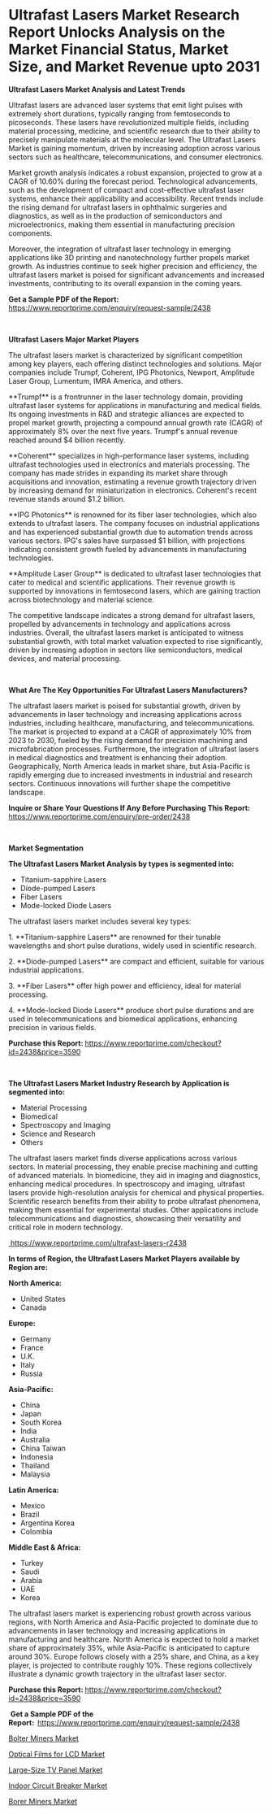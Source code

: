 <p><h1>Ultrafast Lasers Market Research Report Unlocks Analysis on the Market Financial Status, Market Size, and Market Revenue upto 2031</h1></p><p><strong>Ultrafast Lasers Market Analysis and Latest Trends</strong></p>
<p><p>Ultrafast lasers are advanced laser systems that emit light pulses with extremely short durations, typically ranging from femtoseconds to picoseconds. These lasers have revolutionized multiple fields, including material processing, medicine, and scientific research due to their ability to precisely manipulate materials at the molecular level. The Ultrafast Lasers Market is gaining momentum, driven by increasing adoption across various sectors such as healthcare, telecommunications, and consumer electronics.</p><p>Market growth analysis indicates a robust expansion, projected to grow at a CAGR of 10.60% during the forecast period. Technological advancements, such as the development of compact and cost-effective ultrafast laser systems, enhance their applicability and accessibility. Recent trends include the rising demand for ultrafast lasers in ophthalmic surgeries and diagnostics, as well as in the production of semiconductors and microelectronics, making them essential in manufacturing precision components.</p><p>Moreover, the integration of ultrafast laser technology in emerging applications like 3D printing and nanotechnology further propels market growth. As industries continue to seek higher precision and efficiency, the ultrafast lasers market is poised for significant advancements and increased investments, contributing to its overall expansion in the coming years.</p></p>
<p><strong>Get a Sample PDF of the Report:&nbsp;</strong> <a href="https://www.reportprime.com/enquiry/request-sample/2438">https://www.reportprime.com/enquiry/request-sample/2438</a></p>
<p>&nbsp;</p>
<p><strong>Ultrafast Lasers Major Market Players</strong></p>
<p><p>The ultrafast lasers market is characterized by significant competition among key players, each offering distinct technologies and solutions. Major companies include Trumpf, Coherent, IPG Photonics, Newport, Amplitude Laser Group, Lumentum, IMRA America, and others.</p><p>**Trumpf** is a frontrunner in the laser technology domain, providing ultrafast laser systems for applications in manufacturing and medical fields. Its ongoing investments in R&D and strategic alliances are expected to propel market growth, projecting a compound annual growth rate (CAGR) of approximately 8% over the next five years. Trumpf's annual revenue reached around $4 billion recently.</p><p>**Coherent** specializes in high-performance laser systems, including ultrafast technologies used in electronics and materials processing. The company has made strides in expanding its market share through acquisitions and innovation, estimating a revenue growth trajectory driven by increasing demand for miniaturization in electronics. Coherent's recent revenue stands around $1.2 billion.</p><p>**IPG Photonics** is renowned for its fiber laser technologies, which also extends to ultrafast lasers. The company focuses on industrial applications and has experienced substantial growth due to automation trends across various sectors. IPG's sales have surpassed $1 billion, with projections indicating consistent growth fueled by advancements in manufacturing technologies.</p><p>**Amplitude Laser Group** is dedicated to ultrafast laser technologies that cater to medical and scientific applications. Their revenue growth is supported by innovations in femtosecond lasers, which are gaining traction across biotechnology and material science.</p><p>The competitive landscape indicates a strong demand for ultrafast lasers, propelled by advancements in technology and applications across industries. Overall, the ultrafast lasers market is anticipated to witness substantial growth, with total market valuation expected to rise significantly, driven by increasing adoption in sectors like semiconductors, medical devices, and material processing.</p></p>
<p>&nbsp;</p>
<p><strong>What Are The Key Opportunities For Ultrafast Lasers Manufacturers?</strong></p>
<p><p>The ultrafast lasers market is poised for substantial growth, driven by advancements in laser technology and increasing applications across industries, including healthcare, manufacturing, and telecommunications. The market is projected to expand at a CAGR of approximately 10% from 2023 to 2030, fueled by the rising demand for precision machining and microfabrication processes. Furthermore, the integration of ultrafast lasers in medical diagnostics and treatment is enhancing their adoption. Geographically, North America leads in market share, but Asia-Pacific is rapidly emerging due to increased investments in industrial and research sectors. Continuous innovations will further shape the competitive landscape.</p></p>
<p><strong>Inquire or Share Your Questions If Any Before Purchasing This Report:</strong> <a href="https://www.reportprime.com/enquiry/pre-order/2438">https://www.reportprime.com/enquiry/pre-order/2438</a></p>
<p>&nbsp;</p>
<p><strong>Market Segmentation</strong></p>
<p><strong>The Ultrafast Lasers Market Analysis by types is segmented into:</strong></p>
<p><ul><li>Titanium-sapphire Lasers</li><li>Diode-pumped Lasers</li><li>Fiber Lasers</li><li>Mode-locked Diode Lasers</li></ul></p>
<p><p>The ultrafast lasers market includes several key types: </p><p>1. **Titanium-sapphire Lasers** are renowned for their tunable wavelengths and short pulse durations, widely used in scientific research. </p><p>2. **Diode-pumped Lasers** are compact and efficient, suitable for various industrial applications. </p><p>3. **Fiber Lasers** offer high power and efficiency, ideal for material processing. </p><p>4. **Mode-locked Diode Lasers** produce short pulse durations and are used in telecommunications and biomedical applications, enhancing precision in various fields.</p></p>
<p><strong>Purchase this Report:&nbsp;</strong><a href="https://www.reportprime.com/checkout?id=2438&price=3590">https://www.reportprime.com/checkout?id=2438&price=3590</a></p>
<p>&nbsp;</p>
<p><strong>The Ultrafast Lasers Market Industry Research by Application is segmented into:</strong></p>
<p><ul><li>Material Processing</li><li>Biomedical</li><li>Spectroscopy and Imaging</li><li>Science and Research</li><li>Others</li></ul></p>
<p><p>The ultrafast lasers market finds diverse applications across various sectors. In material processing, they enable precise machining and cutting of advanced materials. In biomedicine, they aid in imaging and diagnostics, enhancing medical procedures. In spectroscopy and imaging, ultrafast lasers provide high-resolution analysis for chemical and physical properties. Scientific research benefits from their ability to probe ultrafast phenomena, making them essential for experimental studies. Other applications include telecommunications and diagnostics, showcasing their versatility and critical role in modern technology.</p></p>
<p><a href="https://www.reportprime.com/ultrafast-lasers-r2438">&nbsp;https://www.reportprime.com/ultrafast-lasers-r2438</a></p>
<p><strong>In terms of Region, the Ultrafast Lasers Market Players available by Region are:</strong></p>
<p>
    <p> <strong> North America: </strong>
        <ul>
            <li>United States</li>
            <li>Canada</li>
        </ul>
        </p> 
    <p> <strong> Europe: </strong>
        <ul>
            <li>Germany</li>
            <li>France</li>
            <li>U.K.</li>
            <li>Italy</li>
            <li>Russia</li>
        </ul>
        </p> 
    <p> <strong> Asia-Pacific: </strong>
        <ul>
            <li>China</li>
            <li>Japan</li>
            <li>South Korea</li>
            <li>India</li>
            <li>Australia</li>
            <li>China Taiwan</li>
            <li>Indonesia</li>
            <li>Thailand</li>
            <li>Malaysia</li>
        </ul>
        </p> 
    <p> <strong> Latin America: </strong>
        <ul>
            <li>Mexico</li>
            <li>Brazil</li>
            <li>Argentina Korea</li>
            <li>Colombia</li>
        </ul>
        </p> 
    <p> <strong> Middle East & Africa: </strong>
        <ul>
            <li>Turkey</li>
            <li>Saudi</li>
            <li>Arabia</li>
            <li>UAE</li>
            <li>Korea</li>
        </ul>
    </p>
    </p>
<p><p>The ultrafast lasers market is experiencing robust growth across various regions, with North America and Asia-Pacific projected to dominate due to advancements in laser technology and increasing applications in manufacturing and healthcare. North America is expected to hold a market share of approximately 35%, while Asia-Pacific is anticipated to capture around 30%. Europe follows closely with a 25% share, and China, as a key player, is projected to contribute roughly 10%. These regions collectively illustrate a dynamic growth trajectory in the ultrafast laser sector.</p></p>
<p><strong>Purchase this Report: </strong><a href="https://www.reportprime.com/checkout?id=2438&price=3590">https://www.reportprime.com/checkout?id=2438&price=3590</a></p>
<p>&nbsp;<strong>Get a Sample PDF of the Report:&nbsp;&nbsp;</strong><a href="https://www.reportprime.com/enquiry/request-sample/2438">https://www.reportprime.com/enquiry/request-sample/2438</a></p>
<p><strong></strong></p>
<p><p><a href="https://www.linkedin.com/pulse/bolter-miners-market-global-share-ranking-overall-sales-zkbge?trackingId=lqnnYC60QU%2B4d6%2F0wS8SUg%3D%3D">Bolter Miners Market</a></p><p><a href="https://issuu.com/reportprime-2/docs/optical-films-for-lcd-market-size-2_bfef4ab8d66987">Optical Films for LCD Market</a></p><p><a href="https://issuu.com/reportprime-2/docs/large-size-tv-panel-market-size-203_a2c42279f768c4">Large-Size TV Panel Market</a></p><p><a href="https://github.com/PeterParrish5/Market-Research-Report-List-6/blob/main/indoor-circuit-breaker-market.md">Indoor Circuit Breaker Market</a></p><p><a href="https://www.linkedin.com/pulse/borer-miners-industry-sector-market-dynamics-future-scenarios-ghpfe?trackingId=Kn0074j4TWCe4Wu4R%2BpjkQ%3D%3D">Borer Miners Market</a></p></p>